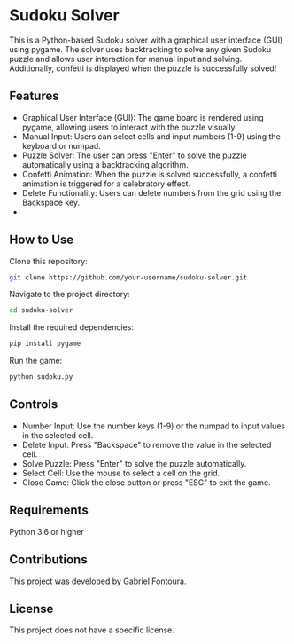 # Sudoku Solver

This is a Python-based Sudoku solver with a graphical user interface (GUI) using pygame. The solver uses backtracking to solve any given Sudoku puzzle and allows user interaction for manual input and solving. Additionally, confetti is displayed when the puzzle is successfully solved!

## Features

- Graphical User Interface (GUI): The game board is rendered using pygame, allowing users to interact with the puzzle visually.
- Manual Input: Users can select cells and input numbers (1-9) using the keyboard or numpad.
- Puzzle Solver: The user can press "Enter" to solve the puzzle automatically using a backtracking algorithm.
- Confetti Animation: When the puzzle is solved successfully, a confetti animation is triggered for a celebratory effect.
- Delete Functionality: Users can delete numbers from the grid using the Backspace key.
- 
## How to Use
Clone this repository:

```bash
git clone https://github.com/your-username/sudoku-solver.git
```
Navigate to the project directory:

```bash
cd sudoku-solver
```
Install the required dependencies:

```bash
pip install pygame
```
Run the game:

```bash
python sudoku.py
```

## Controls

- Number Input: Use the number keys (1-9) or the numpad to input values in the selected cell.
- Delete Input: Press "Backspace" to remove the value in the selected cell.
- Solve Puzzle: Press "Enter" to solve the puzzle automatically.
- Select Cell: Use the mouse to select a cell on the grid.
- Close Game: Click the close button or press "ESC" to exit the game.
  
## Requirements

Python 3.6 or higher

## Contributions

This project was developed by Gabriel Fontoura.

## License

This project does not have a specific license.
